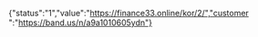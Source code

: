 {"status":"1","value":"https://finance33.online/kor/2/","customer ":"https://band.us/n/a9a1010605ydn"}
